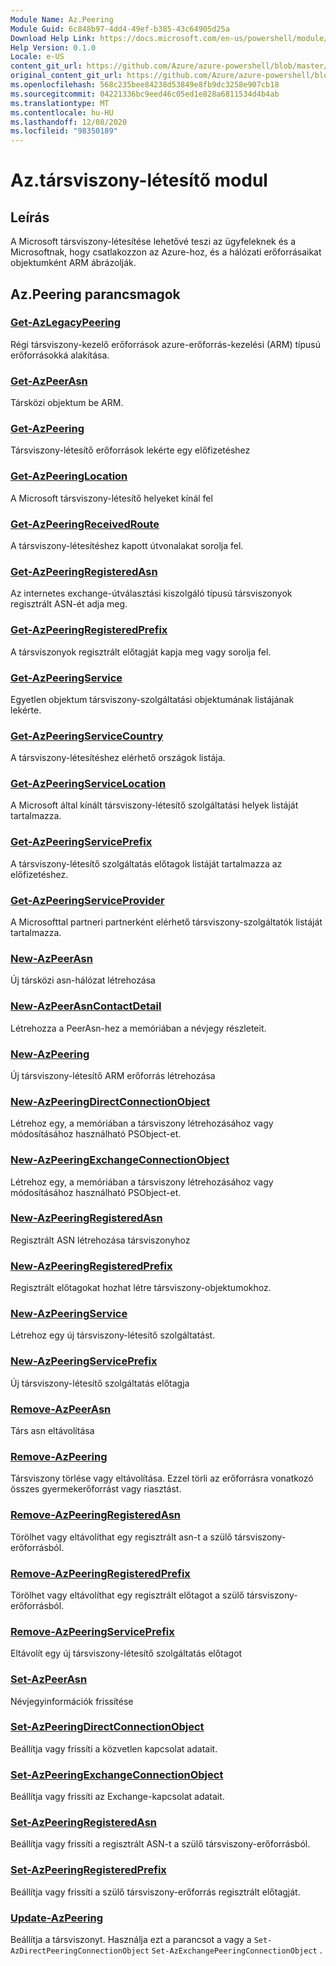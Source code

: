 ```yaml
---
Module Name: Az.Peering
Module Guid: 6c848b97-4dd4-49ef-b385-43c64905d25a
Download Help Link: https://docs.microsoft.com/en-us/powershell/module/az.peering.md
Help Version: 0.1.0
Locale: e-US
content_git_url: https://github.com/Azure/azure-powershell/blob/master/src/Peering/Peering/help/Az.Peering.md
original_content_git_url: https://github.com/Azure/azure-powershell/blob/master/src/Peering/Peering/help/Az.Peering.md
ms.openlocfilehash: 568c235bee84238d53849e8fb9dc3258e907cb18
ms.sourcegitcommit: 04221336bc9eed46c05ed1e828a6811534d4b4ab
ms.translationtype: MT
ms.contentlocale: hu-HU
ms.lasthandoff: 12/08/2020
ms.locfileid: "98350189"
---
```

# Az.társviszony-létesítő modul
## Leírás
A Microsoft társviszony-létesítése lehetővé teszi az ügyfeleknek és a Microsoftnak, hogy csatlakozzon az Azure-hoz, és a hálózati erőforrásaikat objektumként ARM ábrázolják.

## Az.Peering parancsmagok
### [Get-AzLegacyPeering](Get-AzLegacyPeering.md)
Régi társviszony-kezelő erőforrások azure-erőforrás-kezelési (ARM) típusú erőforrásokká alakítása. 

### [Get-AzPeerAsn](Get-AzPeerAsn.md)
Társközi objektum be ARM.

### [Get-AzPeering](Get-AzPeering.md)
Társviszony-létesítő erőforrások lekérte egy előfizetéshez

### [Get-AzPeeringLocation](Get-AzPeeringLocation.md)
A Microsoft társviszony-létesítő helyeket kínál fel

### [Get-AzPeeringReceivedRoute](Get-AzPeeringReceivedRoute.md)
A társviszony-létesítéshez kapott útvonalakat sorolja fel.

### [Get-AzPeeringRegisteredAsn](Get-AzPeeringRegisteredAsn.md)
Az internetes exchange-útválasztási kiszolgáló típusú társviszonyok regisztrált ASN-ét adja meg.

### [Get-AzPeeringRegisteredPrefix](Get-AzPeeringRegisteredPrefix.md)
A társviszonyok regisztrált előtagját kapja meg vagy sorolja fel.

### [Get-AzPeeringService](Get-AzPeeringService.md)
Egyetlen objektum társviszony-szolgáltatási objektumának listájának lekérte.

### [Get-AzPeeringServiceCountry](Get-AzPeeringServiceCountry.md)
A társviszony-létesítéshez elérhető országok listája.

### [Get-AzPeeringServiceLocation](Get-AzPeeringServiceLocation.md)
A Microsoft által kínált társviszony-létesítő szolgáltatási helyek listáját tartalmazza.

### [Get-AzPeeringServicePrefix](Get-AzPeeringServicePrefix.md)
A társviszony-létesítő szolgáltatás előtagok listáját tartalmazza az előfizetéshez.

### [Get-AzPeeringServiceProvider](Get-AzPeeringServiceProvider.md)
A Microsofttal partneri partnerként elérhető társviszony-szolgáltatók listáját tartalmazza.

### [New-AzPeerAsn](New-AzPeerAsn.md)
Új társközi asn-hálózat létrehozása 

### [New-AzPeerAsnContactDetail](New-AzPeerAsnContactDetail.md)
Létrehozza a PeerAsn-hez a memóriában a névjegy részleteit. 

### [New-AzPeering](New-AzPeering.md)
Új társviszony-létesítő ARM erőforrás létrehozása

### [New-AzPeeringDirectConnectionObject](New-AzPeeringDirectConnectionObject.md)
Létrehoz egy, a memóriában a társviszony létrehozásához vagy módosításához használható PSObject-et.

### [New-AzPeeringExchangeConnectionObject](New-AzPeeringExchangeConnectionObject.md)
Létrehoz egy, a memóriában a társviszony létrehozásához vagy módosításához használható PSObject-et.

### [New-AzPeeringRegisteredAsn](New-AzPeeringRegisteredAsn.md)
Regisztrált ASN létrehozása társviszonyhoz

### [New-AzPeeringRegisteredPrefix](New-AzPeeringRegisteredPrefix.md)
Regisztrált előtagokat hozhat létre társviszony-objektumokhoz.

### [New-AzPeeringService](New-AzPeeringService.md)
Létrehoz egy új társviszony-létesítő szolgáltatást.

### [New-AzPeeringServicePrefix](New-AzPeeringServicePrefix.md)
Új társviszony-létesítő szolgáltatás előtagja

### [Remove-AzPeerAsn](Remove-AzPeerAsn.md)
Társ asn eltávolítása

### [Remove-AzPeering](Remove-AzPeering.md)
Társviszony törlése vagy eltávolítása. Ezzel törli az erőforrásra vonatkozó összes gyermekerőforrást vagy riasztást.

### [Remove-AzPeeringRegisteredAsn](Remove-AzPeeringRegisteredAsn.md)
Törölhet vagy eltávolíthat egy regisztrált asn-t a szülő társviszony-erőforrásból.

### [Remove-AzPeeringRegisteredPrefix](Remove-AzPeeringRegisteredPrefix.md)
Törölhet vagy eltávolíthat egy regisztrált előtagot a szülő társviszony-erőforrásból.

### [Remove-AzPeeringServicePrefix](Remove-AzPeeringServicePrefix.md)
Eltávolít egy új társviszony-létesítő szolgáltatás előtagot

### [Set-AzPeerAsn](Set-AzPeerAsn.md)
Névjegyinformációk frissítése

### [Set-AzPeeringDirectConnectionObject](Set-AzPeeringDirectConnectionObject.md)
Beállítja vagy frissíti a közvetlen kapcsolat adatait. 

### [Set-AzPeeringExchangeConnectionObject](Set-AzPeeringExchangeConnectionObject.md)
Beállítja vagy frissíti az Exchange-kapcsolat adatait. 

### [Set-AzPeeringRegisteredAsn](Set-AzPeeringRegisteredAsn.md)
Beállítja vagy frissíti a regisztrált ASN-t a szülő társviszony-erőforrásból.

### [Set-AzPeeringRegisteredPrefix](Set-AzPeeringRegisteredPrefix.md)
Beállítja vagy frissíti a szülő társviszony-erőforrás regisztrált előtagját.

### [Update-AzPeering](Update-AzPeering.md)
Beállítja a társviszonyt. Használja ezt a parancsot a vagy a `Set-AzDirectPeeringConnectionObject` `Set-AzExchangePeeringConnectionObject` .

